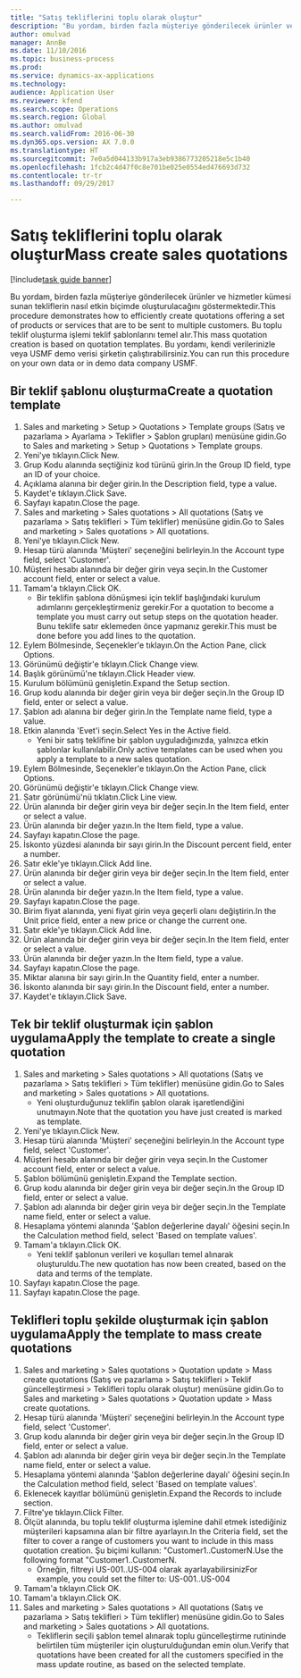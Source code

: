 ```yaml
--- 
title: "Satış tekliflerini toplu olarak oluştur"
description: "Bu yordam, birden fazla müşteriye gönderilecek ürünler ve hizmetler kümesi sunan tekliflerin nasıl etkin biçimde oluşturulacağını göstermektedir."
author: omulvad
manager: AnnBe
ms.date: 11/10/2016
ms.topic: business-process
ms.prod: 
ms.service: dynamics-ax-applications
ms.technology: 
audience: Application User
ms.reviewer: kfend
ms.search.scope: Operations
ms.search.region: Global
ms.author: omulvad
ms.search.validFrom: 2016-06-30
ms.dyn365.ops.version: AX 7.0.0
ms.translationtype: HT
ms.sourcegitcommit: 7e0a5d044133b917a3eb9386773205218e5c1b40
ms.openlocfilehash: 1fcb2c4d47f0c8e701be025e0554ed476693d732
ms.contentlocale: tr-tr
ms.lasthandoff: 09/29/2017

---
```

# <a name="mass-create-sales-quotations"></a><span data-ttu-id="a9c5d-103">Satış tekliflerini toplu olarak oluştur</span><span class="sxs-lookup"><span data-stu-id="a9c5d-103">Mass create sales quotations</span></span>

[!include[task guide banner](../../includes/task-guide-banner.md)]

<span data-ttu-id="a9c5d-104">Bu yordam, birden fazla müşteriye gönderilecek ürünler ve hizmetler kümesi sunan tekliflerin nasıl etkin biçimde oluşturulacağını göstermektedir.</span><span class="sxs-lookup"><span data-stu-id="a9c5d-104">This procedure demonstrates how to efficiently create quotations offering a set of products or services that are to be sent to multiple customers.</span></span> <span data-ttu-id="a9c5d-105">Bu toplu teklif oluşturma işlemi teklif şablonlarını temel alır.</span><span class="sxs-lookup"><span data-stu-id="a9c5d-105">This mass quotation creation is based on quotation templates.</span></span> <span data-ttu-id="a9c5d-106">Bu yordamı, kendi verilerinizle veya USMF demo verisi şirketin çalıştırabilirsiniz.</span><span class="sxs-lookup"><span data-stu-id="a9c5d-106">You can run this procedure on your own data or in demo data company USMF.</span></span>


## <a name="create-a-quotation-template"></a><span data-ttu-id="a9c5d-107">Bir teklif şablonu oluşturma</span><span class="sxs-lookup"><span data-stu-id="a9c5d-107">Create a quotation template</span></span>
1. <span data-ttu-id="a9c5d-108">Sales and marketing > Setup > Quotations > Template groups (Satış ve pazarlama > Ayarlama > Teklifler > Şablon grupları) menüsüne gidin.</span><span class="sxs-lookup"><span data-stu-id="a9c5d-108">Go to Sales and marketing > Setup > Quotations > Template groups.</span></span>
2. <span data-ttu-id="a9c5d-109">Yeni'ye tıklayın.</span><span class="sxs-lookup"><span data-stu-id="a9c5d-109">Click New.</span></span>
3. <span data-ttu-id="a9c5d-110">Grup Kodu alanında seçtiğiniz kod türünü girin.</span><span class="sxs-lookup"><span data-stu-id="a9c5d-110">In the Group ID field, type an ID of your choice.</span></span>
4. <span data-ttu-id="a9c5d-111">Açıklama alanına bir değer girin.</span><span class="sxs-lookup"><span data-stu-id="a9c5d-111">In the Description field, type a value.</span></span>
5. <span data-ttu-id="a9c5d-112">Kaydet'e tıklayın.</span><span class="sxs-lookup"><span data-stu-id="a9c5d-112">Click Save.</span></span>
6. <span data-ttu-id="a9c5d-113">Sayfayı kapatın.</span><span class="sxs-lookup"><span data-stu-id="a9c5d-113">Close the page.</span></span>
7. <span data-ttu-id="a9c5d-114">Sales and marketing > Sales quotations > All quotations (Satış ve pazarlama > Satış teklifleri > Tüm teklifler) menüsüne gidin.</span><span class="sxs-lookup"><span data-stu-id="a9c5d-114">Go to Sales and marketing > Sales quotations > All quotations.</span></span>
8. <span data-ttu-id="a9c5d-115">Yeni'ye tıklayın.</span><span class="sxs-lookup"><span data-stu-id="a9c5d-115">Click New.</span></span>
9. <span data-ttu-id="a9c5d-116">Hesap türü alanında 'Müşteri' seçeneğini belirleyin.</span><span class="sxs-lookup"><span data-stu-id="a9c5d-116">In the Account type field, select 'Customer'.</span></span>
10. <span data-ttu-id="a9c5d-117">Müşteri hesabı alanında bir değer girin veya seçin.</span><span class="sxs-lookup"><span data-stu-id="a9c5d-117">In the Customer account field, enter or select a value.</span></span>
11. <span data-ttu-id="a9c5d-118">Tamam'a tıklayın.</span><span class="sxs-lookup"><span data-stu-id="a9c5d-118">Click OK.</span></span>
    * <span data-ttu-id="a9c5d-119">Bir teklifin şablona dönüşmesi için teklif başlığındaki kurulum adımlarını gerçekleştirmeniz gerekir.</span><span class="sxs-lookup"><span data-stu-id="a9c5d-119">For a quotation to become a template you must carry out  setup steps on the quotation header.</span></span> <span data-ttu-id="a9c5d-120">Bunu teklife satır eklemeden önce yapmanız gerekir.</span><span class="sxs-lookup"><span data-stu-id="a9c5d-120">This must be done before you add lines to the quotation.</span></span>   
12. <span data-ttu-id="a9c5d-121">Eylem Bölmesinde, Seçenekler'e tıklayın.</span><span class="sxs-lookup"><span data-stu-id="a9c5d-121">On the Action Pane, click Options.</span></span>
13. <span data-ttu-id="a9c5d-122">Görünümü değiştir'e tıklayın.</span><span class="sxs-lookup"><span data-stu-id="a9c5d-122">Click Change view.</span></span>
14. <span data-ttu-id="a9c5d-123">Başlık görünümü'ne tıklayın.</span><span class="sxs-lookup"><span data-stu-id="a9c5d-123">Click Header view.</span></span>
15. <span data-ttu-id="a9c5d-124">Kurulum bölümünü genişletin.</span><span class="sxs-lookup"><span data-stu-id="a9c5d-124">Expand the Setup section.</span></span>
16. <span data-ttu-id="a9c5d-125">Grup kodu alanında bir değer girin veya bir değer seçin.</span><span class="sxs-lookup"><span data-stu-id="a9c5d-125">In the Group ID field, enter or select a value.</span></span>
17. <span data-ttu-id="a9c5d-126">Şablon adı alanına bir değer girin.</span><span class="sxs-lookup"><span data-stu-id="a9c5d-126">In the Template name field, type a value.</span></span>
18. <span data-ttu-id="a9c5d-127">Etkin alanında 'Evet'i seçin.</span><span class="sxs-lookup"><span data-stu-id="a9c5d-127">Select Yes in the Active field.</span></span>
    * <span data-ttu-id="a9c5d-128">Yeni bir satış teklifine bir şablon uyguladığınızda, yalnızca etkin şablonlar kullanılabilir.</span><span class="sxs-lookup"><span data-stu-id="a9c5d-128">Only active templates can be used when you apply a template to a new sales quotation.</span></span>  
19. <span data-ttu-id="a9c5d-129">Eylem Bölmesinde, Seçenekler'e tıklayın.</span><span class="sxs-lookup"><span data-stu-id="a9c5d-129">On the Action Pane, click Options.</span></span>
20. <span data-ttu-id="a9c5d-130">Görünümü değiştir'e tıklayın.</span><span class="sxs-lookup"><span data-stu-id="a9c5d-130">Click Change view.</span></span>
21. <span data-ttu-id="a9c5d-131">Satır görünümü'nü tıklatın.</span><span class="sxs-lookup"><span data-stu-id="a9c5d-131">Click Line view.</span></span>
22. <span data-ttu-id="a9c5d-132">Ürün alanında bir değer girin veya bir değer seçin.</span><span class="sxs-lookup"><span data-stu-id="a9c5d-132">In the Item field, enter or select a value.</span></span>
23. <span data-ttu-id="a9c5d-133">Ürün alanında bir değer yazın.</span><span class="sxs-lookup"><span data-stu-id="a9c5d-133">In the Item field, type a value.</span></span>
24. <span data-ttu-id="a9c5d-134">Sayfayı kapatın.</span><span class="sxs-lookup"><span data-stu-id="a9c5d-134">Close the page.</span></span>
25. <span data-ttu-id="a9c5d-135">İskonto yüzdesi alanında bir sayı girin.</span><span class="sxs-lookup"><span data-stu-id="a9c5d-135">In the Discount percent field, enter a number.</span></span>
26. <span data-ttu-id="a9c5d-136">Satır ekle'ye tıklayın.</span><span class="sxs-lookup"><span data-stu-id="a9c5d-136">Click Add line.</span></span>
27. <span data-ttu-id="a9c5d-137">Ürün alanında bir değer girin veya bir değer seçin.</span><span class="sxs-lookup"><span data-stu-id="a9c5d-137">In the Item field, enter or select a value.</span></span>
28. <span data-ttu-id="a9c5d-138">Ürün alanında bir değer yazın.</span><span class="sxs-lookup"><span data-stu-id="a9c5d-138">In the Item field, type a value.</span></span>
29. <span data-ttu-id="a9c5d-139">Sayfayı kapatın.</span><span class="sxs-lookup"><span data-stu-id="a9c5d-139">Close the page.</span></span>
30. <span data-ttu-id="a9c5d-140">Birim fiyat alanında, yeni fiyat girin veya geçerli olanı değiştirin.</span><span class="sxs-lookup"><span data-stu-id="a9c5d-140">In the Unit price field, enter a new price or change the current one.</span></span>
31. <span data-ttu-id="a9c5d-141">Satır ekle'ye tıklayın.</span><span class="sxs-lookup"><span data-stu-id="a9c5d-141">Click Add line.</span></span>
32. <span data-ttu-id="a9c5d-142">Ürün alanında bir değer girin veya bir değer seçin.</span><span class="sxs-lookup"><span data-stu-id="a9c5d-142">In the Item field, enter or select a value.</span></span>
33. <span data-ttu-id="a9c5d-143">Ürün alanında bir değer yazın.</span><span class="sxs-lookup"><span data-stu-id="a9c5d-143">In the Item field, type a value.</span></span>
34. <span data-ttu-id="a9c5d-144">Sayfayı kapatın.</span><span class="sxs-lookup"><span data-stu-id="a9c5d-144">Close the page.</span></span>
35. <span data-ttu-id="a9c5d-145">Miktar alanına bir sayı girin.</span><span class="sxs-lookup"><span data-stu-id="a9c5d-145">In the Quantity field, enter a number.</span></span>
36. <span data-ttu-id="a9c5d-146">İskonto alanında bir sayı girin.</span><span class="sxs-lookup"><span data-stu-id="a9c5d-146">In the Discount field, enter a number.</span></span>
37. <span data-ttu-id="a9c5d-147">Kaydet'e tıklayın.</span><span class="sxs-lookup"><span data-stu-id="a9c5d-147">Click Save.</span></span>

## <a name="apply-the-template-to-create-a-single-quotation"></a><span data-ttu-id="a9c5d-148">Tek bir teklif oluşturmak için şablon uygulama</span><span class="sxs-lookup"><span data-stu-id="a9c5d-148">Apply the template to create a single quotation</span></span>
1. <span data-ttu-id="a9c5d-149">Sales and marketing > Sales quotations > All quotations (Satış ve pazarlama > Satış teklifleri > Tüm teklifler) menüsüne gidin.</span><span class="sxs-lookup"><span data-stu-id="a9c5d-149">Go to Sales and marketing > Sales quotations > All quotations.</span></span>
    * <span data-ttu-id="a9c5d-150">Yeni oluşturduğunuz teklifin şablon olarak işaretlendiğini unutmayın.</span><span class="sxs-lookup"><span data-stu-id="a9c5d-150">Note that the quotation you have just created is marked as template.</span></span>  
2. <span data-ttu-id="a9c5d-151">Yeni'ye tıklayın.</span><span class="sxs-lookup"><span data-stu-id="a9c5d-151">Click New.</span></span>
3. <span data-ttu-id="a9c5d-152">Hesap türü alanında 'Müşteri' seçeneğini belirleyin.</span><span class="sxs-lookup"><span data-stu-id="a9c5d-152">In the Account type field, select 'Customer'.</span></span>
4. <span data-ttu-id="a9c5d-153">Müşteri hesabı alanında bir değer girin veya seçin.</span><span class="sxs-lookup"><span data-stu-id="a9c5d-153">In the Customer account field, enter or select a value.</span></span>
5. <span data-ttu-id="a9c5d-154">Şablon bölümünü genişletin.</span><span class="sxs-lookup"><span data-stu-id="a9c5d-154">Expand the Template section.</span></span>
6. <span data-ttu-id="a9c5d-155">Grup kodu alanında bir değer girin veya bir değer seçin.</span><span class="sxs-lookup"><span data-stu-id="a9c5d-155">In the Group ID field, enter or select a value.</span></span>
7. <span data-ttu-id="a9c5d-156">Şablon adı alanında bir değer girin veya bir değer seçin.</span><span class="sxs-lookup"><span data-stu-id="a9c5d-156">In the Template name field, enter or select a value.</span></span>
8. <span data-ttu-id="a9c5d-157">Hesaplama yöntemi alanında 'Şablon değerlerine dayalı' öğesini seçin.</span><span class="sxs-lookup"><span data-stu-id="a9c5d-157">In the Calculation method field, select 'Based on template values'.</span></span>
9. <span data-ttu-id="a9c5d-158">Tamam'a tıklayın.</span><span class="sxs-lookup"><span data-stu-id="a9c5d-158">Click OK.</span></span>
    * <span data-ttu-id="a9c5d-159">Yeni teklif şablonun verileri ve koşulları temel alınarak oluşturuldu.</span><span class="sxs-lookup"><span data-stu-id="a9c5d-159">The new quotation has now been created, based on the data and terms of the template.</span></span>  
10. <span data-ttu-id="a9c5d-160">Sayfayı kapatın.</span><span class="sxs-lookup"><span data-stu-id="a9c5d-160">Close the page.</span></span>
11. <span data-ttu-id="a9c5d-161">Sayfayı kapatın.</span><span class="sxs-lookup"><span data-stu-id="a9c5d-161">Close the page.</span></span>

## <a name="apply-the-template-to-mass-create-quotations"></a><span data-ttu-id="a9c5d-162">Teklifleri toplu şekilde oluşturmak için şablon uygulama</span><span class="sxs-lookup"><span data-stu-id="a9c5d-162">Apply the template to mass create quotations</span></span>
1. <span data-ttu-id="a9c5d-163">Sales and marketing > Sales quotations > Quotation update > Mass create quotations (Satış ve pazarlama > Satış teklifleri > Teklif güncelleştirmesi > Teklifleri toplu olarak oluştur) menüsüne gidin.</span><span class="sxs-lookup"><span data-stu-id="a9c5d-163">Go to Sales and marketing > Sales quotations > Quotation update > Mass create quotations.</span></span>
2. <span data-ttu-id="a9c5d-164">Hesap türü alanında 'Müşteri' seçeneğini belirleyin.</span><span class="sxs-lookup"><span data-stu-id="a9c5d-164">In the Account type field, select 'Customer'.</span></span>
3. <span data-ttu-id="a9c5d-165">Grup kodu alanında bir değer girin veya bir değer seçin.</span><span class="sxs-lookup"><span data-stu-id="a9c5d-165">In the Group ID field, enter or select a value.</span></span>
4. <span data-ttu-id="a9c5d-166">Şablon adı alanında bir değer girin veya bir değer seçin.</span><span class="sxs-lookup"><span data-stu-id="a9c5d-166">In the Template name field, enter or select a value.</span></span>
5. <span data-ttu-id="a9c5d-167">Hesaplama yöntemi alanında 'Şablon değerlerine dayalı' öğesini seçin.</span><span class="sxs-lookup"><span data-stu-id="a9c5d-167">In the Calculation method field, select 'Based on template values'.</span></span>
6. <span data-ttu-id="a9c5d-168">Eklenecek kayıtlar bölümünü genişletin.</span><span class="sxs-lookup"><span data-stu-id="a9c5d-168">Expand the Records to include section.</span></span>
7. <span data-ttu-id="a9c5d-169">Filtre'ye tıklayın.</span><span class="sxs-lookup"><span data-stu-id="a9c5d-169">Click Filter.</span></span>
8. <span data-ttu-id="a9c5d-170">Ölçüt alanında, bu toplu teklif oluşturma işlemine dahil etmek istediğiniz müşterileri kapsamına alan bir filtre ayarlayın.</span><span class="sxs-lookup"><span data-stu-id="a9c5d-170">In the Criteria field, set the filter to cover a range of customers you want to include in this mass quotation creation.</span></span> <span data-ttu-id="a9c5d-171">Şu biçimi kullanın: "Customer1..CustomerN.</span><span class="sxs-lookup"><span data-stu-id="a9c5d-171">Use the following format "Customer1..CustomerN.</span></span>
    * <span data-ttu-id="a9c5d-172">Örneğin, filtreyi US-001..US-004 olarak ayarlayabilirsiniz</span><span class="sxs-lookup"><span data-stu-id="a9c5d-172">For example, you could set the filter to: US-001..US-004</span></span>  
9. <span data-ttu-id="a9c5d-173">Tamam'a tıklayın.</span><span class="sxs-lookup"><span data-stu-id="a9c5d-173">Click OK.</span></span>
10. <span data-ttu-id="a9c5d-174">Tamam'a tıklayın.</span><span class="sxs-lookup"><span data-stu-id="a9c5d-174">Click OK.</span></span>
11. <span data-ttu-id="a9c5d-175">Sales and marketing > Sales quotations > All quotations (Satış ve pazarlama > Satış teklifleri > Tüm teklifler) menüsüne gidin.</span><span class="sxs-lookup"><span data-stu-id="a9c5d-175">Go to Sales and marketing > Sales quotations > All quotations.</span></span>
    * <span data-ttu-id="a9c5d-176">Tekliflerin seçili şablon temel alınarak toplu güncelleştirme rutininde belirtilen tüm müşteriler için oluşturulduğundan emin olun.</span><span class="sxs-lookup"><span data-stu-id="a9c5d-176">Verify that quotations have been created for all the customers specified in the mass update routine, as based on the selected template.</span></span>  


